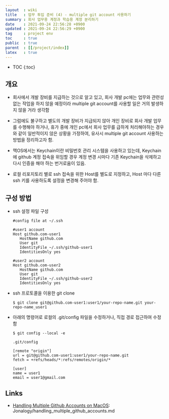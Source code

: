 ```yaml
---
layout  : wiki
title   : 업무 투입 준비 (4) - multiple git account 사용하기
summary : 회사 업무용 계정과 학습용 계정 분리하기
date    : 2021-09-24 22:56:28 +0900
updated : 2021-09-24 22:56:29 +0900
tag     : project env
toc     : true
public  : true
parent  : [[/project/index]]
latex   : true
---
```

* TOC
{:toc}

## 개요

* 회사에서 개발 장비를 지급하는 것으로 알고 있고, 회사 개발 pc에는 업무와 관련성 없는 작업을 하지 않을 예정이라 multiple git account를 사용할 일은 거의 발생하지 않을 거라 생각함

* 그럼에도 불구하고 별도의 개발 장비가 지급되지 않아 개인 장비로 회사 개발 업무를 수행해야 하거나, 휴가 중에 개인 pc에서 회사 업무를 급하게 처리해야하는 경우와 같이 일반적이지 않은 상황을 가정하여, 유사시 multiple git account 사용하는 방법을 정리하고자 함.

* 맥OS에서는 Keychain이란 비밀번호 관리 시스템을 사용하고 있는데, Keychain에 github 계정 접속을 위임할 경우 계정 변경 시마다 기존 Keychain을 삭제하고 다시 인증을 해야 하는 번거로움이 있음.

* 로컬 리포지토리 별로 ssh 접속을 위한 Host를 별도로 지정하고, Host 마다 다른 ssh 키를 사용하도록 설정을 변경해 주어야 함.

## 구성 방법

* ssh 설정 파일 구성

    ```shell
    #config file at ~/.ssh

    #user1 account
    Host github.com-user1
       HostName github.com
       User git
       IdentityFile ~/.ssh/github-user1
       IdentitiesOnly yes

    #user2 account
    Host github.com-user2
       HostName github.com
       User git
       IdentityFile ~/.ssh/github-user2
       IdentitiesOnly yes
    ```

* ssh 프로토콜을 이용한 git clone

    ```shell
    $ git clone git@github.com-user1:user1/your-repo-name.git your-repo-name_user1
    ```

* 아래의 명령어로 로컬의 .git/config 파일을 수정하거나, 직접 경로 접근하여 수정함

    ```shell
    $ git config --local -e 

    .git/config

    [remote "origin"] 
    url = git@github.com-user1:user1/your-repo-name.git
    fetch = +refs/heads/*:refs/remotes/origin/*

    [user]
    name = user1
    email = user1@gmail.com
    ```
## Links

* [Handling Multiple Github Accounts on MacOS](https://gist.github.com/Jonalogy/54091c98946cfe4f8cdab2bea79430f9):  Jonalogy/handling_multiple_github_accounts.md



